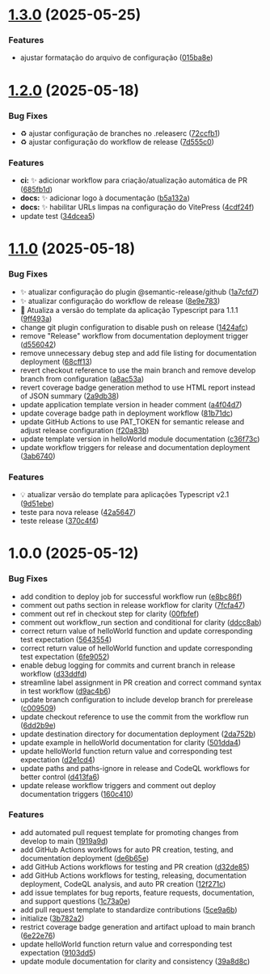 # [1.3.0](https://github.com/heliomarpm/tsapp-template/compare/v1.2.0...v1.3.0) (2025-05-25)


### Features

* ajustar formatação do arquivo de configuração ([015ba8e](https://github.com/heliomarpm/tsapp-template/commit/015ba8ed5beb2488d82543264dac3995ab263a79))

# [1.2.0](https://github.com/heliomarpm/tsapp-template/compare/v1.1.0...v1.2.0) (2025-05-18)


### Bug Fixes

* :recycle: ajustar configuração de branches no .releaserc ([72ccfb1](https://github.com/heliomarpm/tsapp-template/commit/72ccfb19515d53ee8bdcb7d66dbf339d1797cb2b))
* :recycle: ajustar configuração do workflow de release ([7d555c0](https://github.com/heliomarpm/tsapp-template/commit/7d555c0a75c62dc6ea401c9c0d5135b5c2dfb18c))


### Features

* **ci:** :sparkles: adicionar workflow para criação/atualização automática de PR ([685fb1d](https://github.com/heliomarpm/tsapp-template/commit/685fb1d35b66bb2b471be437ecb0c22fd600d345))
* **docs:** :sparkles: adicionar logo à documentação ([b5a132a](https://github.com/heliomarpm/tsapp-template/commit/b5a132a3238477e5b4c7f9f1606bf56f10a356d0))
* **docs:** :sparkles: habilitar URLs limpas na configuração do VitePress ([4cdf24f](https://github.com/heliomarpm/tsapp-template/commit/4cdf24ff7509996e39e947008fd0c04309f6d68e))
* update test ([34dcea5](https://github.com/heliomarpm/tsapp-template/commit/34dcea53e942e7190451cc136c207212caf2748b))

# [1.1.0](https://github.com/heliomarpm/tsapp-template/compare/v1.0.0...v1.1.0) (2025-05-18)


### Bug Fixes

* :sparkles: atualizar configuração do plugin @semantic-release/github ([1a7cfd7](https://github.com/heliomarpm/tsapp-template/commit/1a7cfd7d58ddd1ab3a1c3f8b339fee5c305867ac))
* :sparkles: atualizar configuração do workflow de release ([8e9e783](https://github.com/heliomarpm/tsapp-template/commit/8e9e7833b4419e6f9912567b6727515628391cba))
* 📝 Atualiza a versão do template da aplicação Typescript para 1.1.1 ([9ff493a](https://github.com/heliomarpm/tsapp-template/commit/9ff493a6c0621ca9914f353211a2ab2806632fa3))
* change git plugin configuration to disable push on release ([1424afc](https://github.com/heliomarpm/tsapp-template/commit/1424afcd8a3b7e9de576ad47d75c9b5ed949cd90))
* remove "Release" workflow from documentation deployment trigger ([d556042](https://github.com/heliomarpm/tsapp-template/commit/d5560424779f67d09529352090717e90a5f20be5))
* remove unnecessary debug step and add file listing for documentation deployment ([68cff13](https://github.com/heliomarpm/tsapp-template/commit/68cff1344e28047f5a5b7f003de6c1ecb677094e))
* revert checkout reference to use the main branch and remove develop branch from configuration ([a8ac53a](https://github.com/heliomarpm/tsapp-template/commit/a8ac53a95e8cda71692cb1dec701766cefe7ad38))
* revert coverage badge generation method to use HTML report instead of JSON summary ([2a9db38](https://github.com/heliomarpm/tsapp-template/commit/2a9db383f0565338af291042957f3f0ab886fdd7))
* update application template version in header comment ([a4f04d7](https://github.com/heliomarpm/tsapp-template/commit/a4f04d7a12e7144504113f502a6da5f52a0d4c3c))
* update coverage badge path in deployment workflow ([81b71dc](https://github.com/heliomarpm/tsapp-template/commit/81b71dc602ff4853588cb74611b1a2954c2b5272))
* update GitHub Actions to use PAT_TOKEN for semantic release and adjust release configuration ([f20a83b](https://github.com/heliomarpm/tsapp-template/commit/f20a83bc5e8adff76c66c12ee2a5577b20c7411c))
* update template version in helloWorld module documentation ([c36f73c](https://github.com/heliomarpm/tsapp-template/commit/c36f73c76e2f3da8c2370e705d95a9024453e78a))
* update workflow triggers for release and documentation deployment ([3ab6740](https://github.com/heliomarpm/tsapp-template/commit/3ab674031628234bc5aae2f760ef0c86b10a7bb8))


### Features

* :bulb: atualizar versão do template para aplicações Typescript v2.1 ([9d51ebe](https://github.com/heliomarpm/tsapp-template/commit/9d51ebee7fd507af43bbfa6803f8944e1dcc14b8))
* teste para nova release ([42a5647](https://github.com/heliomarpm/tsapp-template/commit/42a56470def7151816d762f499d7da99ca5008a3))
* teste release ([370c4f4](https://github.com/heliomarpm/tsapp-template/commit/370c4f4bfb2f9dfe441b4ab913d3af5fe69fa287))

# 1.0.0 (2025-05-12)


### Bug Fixes

* add condition to deploy job for successful workflow run ([e8bc86f](https://github.com/heliomarpm/tsapp-template/commit/e8bc86f4cc6bd2e356504f10828ba5f68bb971ba))
* comment out paths section in release workflow for clarity ([7fcfa47](https://github.com/heliomarpm/tsapp-template/commit/7fcfa47f47495b85a07fec0b1206acc16786d9d7))
* comment out ref in checkout step for clarity ([00fbfef](https://github.com/heliomarpm/tsapp-template/commit/00fbfef979ca11f87dde480002fddb282575efbc))
* comment out workflow_run section and conditional for clarity ([ddcc8ab](https://github.com/heliomarpm/tsapp-template/commit/ddcc8ab0415f8356bbae2590bf6169ff2896b0e1))
* correct return value of helloWorld function and update corresponding test expectation ([5643554](https://github.com/heliomarpm/tsapp-template/commit/5643554f637fbedc8237ce1995cfd9575dac715e))
* correct return value of helloWorld function and update corresponding test expectation ([6fe9052](https://github.com/heliomarpm/tsapp-template/commit/6fe905275b0f5ad55c8d9ea63242242e0c388d35))
* enable debug logging for commits and current branch in release workflow ([d33ddfd](https://github.com/heliomarpm/tsapp-template/commit/d33ddfdbd9636c06434c1847e0822faf51261590))
* streamline label assignment in PR creation and correct command syntax in test workflow ([d9ac4b6](https://github.com/heliomarpm/tsapp-template/commit/d9ac4b682dc2e7f829071f6ab0711ed8597165cc))
* update branch configuration to include develop branch for prerelease ([c009509](https://github.com/heliomarpm/tsapp-template/commit/c009509885a958252bafd5db1310578bf4ad629b))
* update checkout reference to use the commit from the workflow run ([6dd2b9e](https://github.com/heliomarpm/tsapp-template/commit/6dd2b9e595cddeb4b848072d3e612de6b3bc2f90))
* update destination directory for documentation deployment ([2da752b](https://github.com/heliomarpm/tsapp-template/commit/2da752b3e14c09aba665f637ca4ba8415fe0321f))
* update example in helloWorld documentation for clarity ([501dda4](https://github.com/heliomarpm/tsapp-template/commit/501dda4e6fdc5f845993c58883396656e1478f1f))
* update helloWorld function return value and corresponding test expectation ([d2e1cd4](https://github.com/heliomarpm/tsapp-template/commit/d2e1cd435a9dbac4c68eb56ad438ddab911762e8))
* update paths and paths-ignore in release and CodeQL workflows for better control ([d413fa6](https://github.com/heliomarpm/tsapp-template/commit/d413fa60e104f2fb771c7f89ea123771a49a498d))
* update release workflow triggers and comment out deploy documentation triggers ([160c410](https://github.com/heliomarpm/tsapp-template/commit/160c4103c58d9dbaf5ea0e1f25e9cf7ad0b6a28c))


### Features

* add automated pull request template for promoting changes from develop to main ([1919a9d](https://github.com/heliomarpm/tsapp-template/commit/1919a9dbaf3ec6aacaeaa571f157c1f6331405ed))
* add GitHub Actions workflows for auto PR creation, testing, and documentation deployment ([de6b65e](https://github.com/heliomarpm/tsapp-template/commit/de6b65edce9d5483dfb150b447d4d011c0f21641))
* add GitHub Actions workflows for testing and PR creation ([d32de85](https://github.com/heliomarpm/tsapp-template/commit/d32de8578226bea645fb50f08f2f92c04f5a5b07))
* add GitHub Actions workflows for testing, releasing, documentation deployment, CodeQL analysis, and auto PR creation ([12f271c](https://github.com/heliomarpm/tsapp-template/commit/12f271c3b692596b48e38ffe1cb30559545ec8fd))
* add issue templates for bug reports, feature requests, documentation, and support questions ([1c73a0e](https://github.com/heliomarpm/tsapp-template/commit/1c73a0e88a0091bfb7a8d4a57f81f65ebe2b9c12))
* add pull request template to standardize contributions ([5ce9a6b](https://github.com/heliomarpm/tsapp-template/commit/5ce9a6bc17420bbb614b7a51db1eef70d2ab3d21))
* initialize ([3b782a2](https://github.com/heliomarpm/tsapp-template/commit/3b782a2ab6efa63d527fb772ef16a8ef7a9f3051))
* restrict coverage badge generation and artifact upload to main branch ([6e22e76](https://github.com/heliomarpm/tsapp-template/commit/6e22e763e9aa15cf6c47769048465516ee8181ca))
* update helloWorld function return value and corresponding test expectation ([9103dd5](https://github.com/heliomarpm/tsapp-template/commit/9103dd5a40ddfa958153c23cf9f835fe635340a5))
* update module documentation for clarity and consistency ([39a8d8c](https://github.com/heliomarpm/tsapp-template/commit/39a8d8cbc6697fa958c10b6414dec61d389b1f9a))
